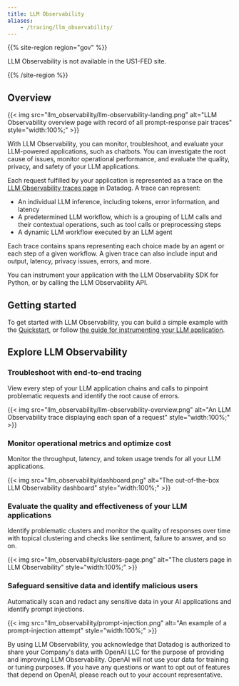 ```yaml
---
title: LLM Observability
aliases:
    - /tracing/llm_observability/
---
```


{{% site-region region="gov" %}}
<div class="alert alert-warning">
LLM Observability is not available in the US1-FED site.
</div>

{{% /site-region %}}

## Overview

{{< img src="llm_observability/llm-observability-landing.png" alt="LLM Observability overview page with record of all prompt-response pair traces" style="width:100%;" >}}

With LLM Observability, you can monitor, troubleshoot, and evaluate your LLM-powered applications, such as chatbots. You can investigate the root cause of issues, monitor operational performance, and evaluate the quality, privacy, and safety of your LLM applications. 

Each request fulfilled by your application is represented as a trace on the [LLM Observability traces page][2] in Datadog. A trace can represent:
- An individual LLM inference, including tokens, error information, and latency
- A predetermined LLM workflow, which is a grouping of LLM calls and their contextual operations, such as tool calls or preprocessing steps
- A dynamic LLM workflow executed by an LLM agent

Each trace contains spans representing each choice made by an agent or each step of a given workflow. A given trace can also include input and output, latency, privacy issues, errors, and more.

You can instrument your application with the LLM Observability SDK for Python, or by calling the LLM Observability API.

## Getting started

To get started with LLM Observability, you can build a simple example with the [Quickstart][3], or follow [the guide for instrumenting your LLM application][4].

## Explore LLM Observability

### Troubleshoot with end-to-end tracing

View every step of your LLM application chains and calls to pinpoint problematic requests and identify the root cause of errors.

{{< img src="llm_observability/llm-observability-overview.png" alt="An LLM Observability trace displaying each span of a request" style="width:100%;" >}}

### Monitor operational metrics and optimize cost

Monitor the throughput, latency, and token usage trends for all your LLM applications.

{{< img src="llm_observability/dashboard.png" alt="The out-of-the-box LLM Observability dashboard" style="width:100%;" >}}

### Evaluate the quality and effectiveness of your LLM applications

Identify problematic clusters and monitor the quality of responses over time with topical clustering and checks like sentiment, failure to answer, and so on.

{{< img src="llm_observability/clusters-page.png" alt="The clusters page in LLM Observability" style="width:100%;" >}}

### Safeguard sensitive data and identify malicious users

Automatically scan and redact any sensitive data in your AI applications and identify prompt injections.

{{< img src="llm_observability/prompt-injection.png" alt="An example of a prompt-injection attempt" style="width:100%;" >}}

By using LLM Observability, you acknowledge that Datadog is authorized to share your Company's data with OpenAI LLC for the purpose of providing and improving LLM Observability. OpenAI will not use your data for training or tuning purposes. If you have any questions or want to opt out of features that depend on OpenAI, please reach out to your account representative.

[1]: /llm_observability/spans/
[2]: https://app.datadoghq.com/llm/traces
[3]: /llm_observability/quickstart
[4]: /llm_observability/trace_an_llm_application
